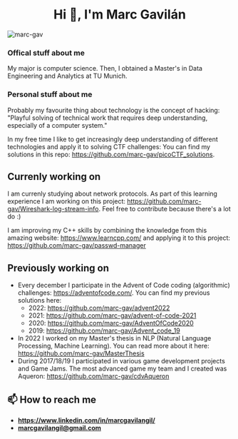 <h1 align="center">Hi 👋, I'm Marc Gavilán</h1>

<p align="left"> <img src="https://komarev.com/ghpvc/?username=marc-gav&label=Profile%20views&color=0e75b6&style=flat" alt="marc-gav" /> </p>

### Offical stuff about me
My major is computer science. Then, I obtained a Master's in Data Engineering and Analytics at TU Munich.

### Personal stuff about me
Probably my favourite thing about technology is the concept of hacking: "Playful solving of technical work that requires deep understanding, especially of a computer system."

In my free time I like to get increasingly deep understanding of different technologies and apply it to solving CTF challenges: You can find my solutions in this repo: https://github.com/marc-gav/picoCTF_solutions.

## Currenly working on

I am currenly studying about network protocols. As part of this learning experience I am working on this project: https://github.com/marc-gav/Wireshark-log-stream-info. Feel free to contribute because there's a lot do :)

I am improving my C++ skills by combining the knowledge from this amazing website: https://www.learncpp.com/ and applying it to this project: https://github.com/marc-gav/passwd-manager

## Previously working on

- Every december I participate in the Advent of Code coding (algorithmic) challenges: https://adventofcode.com/. You can find my previous solutions here:
  - 2022: https://github.com/marc-gav/advent2022
  - 2021: https://github.com/marc-gav/advent-of-code-2021
  - 2020: https://github.com/marc-gav/AdventOfCode2020
  - 2019: https://github.com/marc-gav/Advent_code_19
- In 2022 I worked on my Master's thesis in NLP (Natural Language Processing, Machine Learning). You can read more about it here: https://github.com/marc-gav/MasterThesis
- During 2017/18/19 I participated in various game development projects and Game Jams. The most advanced game my team and I created was Aqueron: https://github.com/marc-gav/cdvAqueron

## 📫 How to reach me
- **https://www.linkedin.com/in/marcgavilangil/**
- **marcgavilangil@gmail.com**
